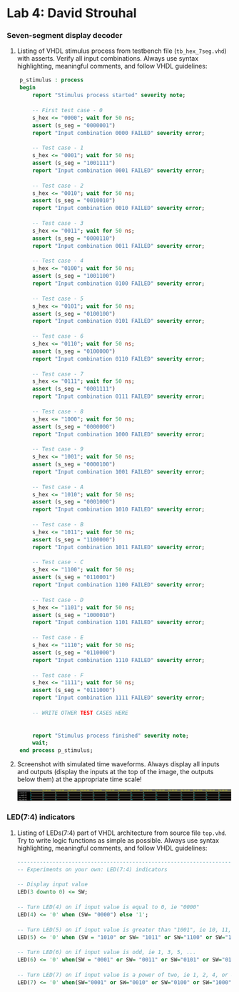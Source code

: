 # Lab 4: David Strouhal

### Seven-segment display decoder

1. Listing of VHDL stimulus process from testbench file (`tb_hex_7seg.vhd`) with asserts. Verify all input combinations. Always use syntax highlighting, meaningful comments, and follow VHDL guidelines:

```vhdl
    p_stimulus : process
    begin
        report "Stimulus process started" severity note;

        -- First test case - 0
        s_hex <= "0000"; wait for 50 ns;
        assert (s_seg = "0000001")
        report "Input combination 0000 FAILED" severity error;

        -- Test case - 1
        s_hex <= "0001"; wait for 50 ns;
        assert (s_seg = "1001111")
        report "Input combination 0001 FAILED" severity error;

        -- Test case - 2
        s_hex <= "0010"; wait for 50 ns;
        assert (s_seg = "0010010")
        report "Input combination 0010 FAILED" severity error;

        -- Test case - 3
        s_hex <= "0011"; wait for 50 ns;
        assert (s_seg = "0000110")
        report "Input combination 0011 FAILED" severity error;

        -- Test case - 4
        s_hex <= "0100"; wait for 50 ns;
        assert (s_seg = "1001100")
        report "Input combination 0100 FAILED" severity error;
        
        -- Test case - 5
        s_hex <= "0101"; wait for 50 ns;
        assert (s_seg = "0100100")
        report "Input combination 0101 FAILED" severity error;

        -- Test case - 6
        s_hex <= "0110"; wait for 50 ns;
        assert (s_seg = "0100000")
        report "Input combination 0110 FAILED" severity error;

        -- Test case - 7
        s_hex <= "0111"; wait for 50 ns;
        assert (s_seg = "0001111")
        report "Input combination 0111 FAILED" severity error;

        -- Test case - 8
        s_hex <= "1000"; wait for 50 ns;
        assert (s_seg = "0000000")
        report "Input combination 1000 FAILED" severity error;

        -- Test case - 9
        s_hex <= "1001"; wait for 50 ns;
        assert (s_seg = "0000100")
        report "Input combination 1001 FAILED" severity error;

        -- Test case - A
        s_hex <= "1010"; wait for 50 ns;
        assert (s_seg = "0001000")
        report "Input combination 1010 FAILED" severity error;

        -- Test case - B
        s_hex <= "1011"; wait for 50 ns;
        assert (s_seg = "1100000")
        report "Input combination 1011 FAILED" severity error;

        -- Test case - C
        s_hex <= "1100"; wait for 50 ns;
        assert (s_seg = "0110001")
        report "Input combination 1100 FAILED" severity error;

        -- Test case - D
        s_hex <= "1101"; wait for 50 ns;
        assert (s_seg = "1000010")
        report "Input combination 1101 FAILED" severity error;

        -- Test case - E
        s_hex <= "1110"; wait for 50 ns;
        assert (s_seg = "0110000")
        report "Input combination 1110 FAILED" severity error;

        -- Test case - F
        s_hex <= "1111"; wait for 50 ns;
        assert (s_seg = "0111000")
        report "Input combination 1111 FAILED" severity error;

        -- WRITE OTHER TEST CASES HERE


        report "Stimulus process finished" severity note;
        wait;
    end process p_stimulus;
```

2. Screenshot with simulated time waveforms. Always display all inputs and outputs (display the inputs at the top of the image, the outputs below them) at the appropriate time scale!

   ![images/SimulatedWaveforms.png](images/SimulatedWaveforms.png)

### LED(7:4) indicators

1. Listing of LEDs(7:4) part of VHDL architecture from source file `top.vhd`. Try to write logic functions as simple as possible. Always use syntax highlighting, meaningful comments, and follow VHDL guidelines:

   ```vhdl
   --------------------------------------------------------------------
   -- Experiments on your own: LED(7:4) indicators

   -- Display input value
   LED(3 downto 0) <= SW;

   -- Turn LED(4) on if input value is equal to 0, ie "0000"
   LED(4) <= '0' when (SW= "0000") else '1';

   -- Turn LED(5) on if input value is greater than "1001", ie 10, 11, 12, ...
   LED(5) <= '0' when (SW = "1010" or SW= "1011" or SW="1100" or SW="1101" or SW="1110"or SW="1111") else '1';

   -- Turn LED(6) on if input value is odd, ie 1, 3, 5, ...
   LED(6) <= '0' when(SW = "0001" or SW= "0011" or SW="0101" or SW="0111" or SW="1001") else '1';

   -- Turn LED(7) on if input value is a power of two, ie 1, 2, 4, or 8
   LED(7) <= '0' when(SW="0001" or SW="0010" or SW="0100" or SW="1000") else '1';
   ```